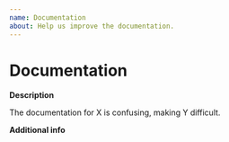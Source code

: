 ```yaml
---
name: Documentation
about: Help us improve the documentation.
---
```


# Documentation
<!--
  Thanks for helping improve the documentation!
  
  Please fill out this template to provide us with the information we need
  to work out the kinks in the documentation :)
  
  If you don't use the template, we may reject the issue.
-->

**Description**
<!-- What needs to be documented or improved? -->

The documentation for X is confusing, making Y difficult.


**Additional info**
<!-- Is there anything else we need to know? -->
